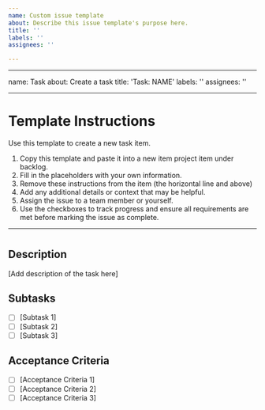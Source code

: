 ```yaml
---
name: Custom issue template
about: Describe this issue template's purpose here.
title: ''
labels: ''
assignees: ''

---
```


---
name: Task
about: Create a task
title: 'Task: NAME'
labels: ''
assignees: ''

---

# Template Instructions

Use this template to create a new task item.

1. Copy this template and paste it into a new item project item under backlog.
2. Fill in the placeholders with your own information.
3. Remove these instructions from the item (the horizontal line and above)
4. Add any additional details or context that may be helpful.
5. Assign the issue to a team member or yourself.
6. Use the checkboxes to track progress and ensure all requirements are met before marking the issue as complete.

---

# <Task Title>

## Description

[Add description of the task here]

## Subtasks

- [ ] [Subtask 1]
- [ ] [Subtask 2]
- [ ] [Subtask 3]

## Acceptance Criteria

- [ ] [Acceptance Criteria 1]
- [ ] [Acceptance Criteria 2]
- [ ] [Acceptance Criteria 3]
